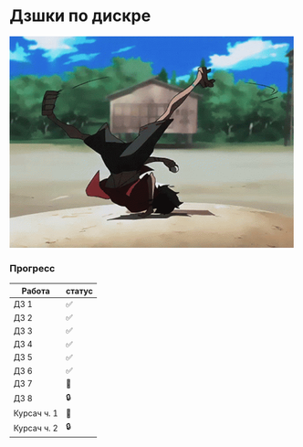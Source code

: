 # Дзшки по дискре
![gif](https://github.com/bilyardvmetro/ITMO-System-Application-Software/blob/main/gifs/DiscreteMathReadme.gif)

### Прогресс
| Работа | статус 			  |
| ------ | ------------------ |
|  ДЗ 1  | :white_check_mark: |
|  ДЗ 2  | :white_check_mark: |
|  ДЗ 3  | :white_check_mark: | 
|  ДЗ 4  | :white_check_mark: |
|  ДЗ 5  | :white_check_mark: |
|  ДЗ 6  | :white_check_mark: |
|  ДЗ 7  |   :construction:   |
|  ДЗ 8  |    :lock:    |
|  Курсач ч. 1  |   :construction:   |
|  Курсач ч. 2  |    :lock:    |